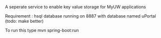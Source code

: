 A seperate service to enable key value storage for MyUW applications

Requirement : hsql database running on 8887 with database named uPortal (todo: make better)

To run this type mvn spring-boot:run

